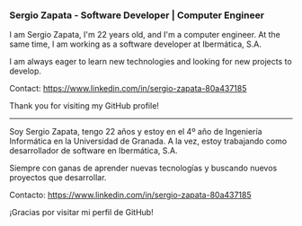 ### Sergio Zapata - Software Developer | Computer Engineer

I am Sergio Zapata, I'm 22 years old, and I'm a computer engineer. At the same time, I am working as a software developer at Ibermática, S.A.

I am always eager to learn new technologies and looking for new projects to develop.

Contact: https://www.linkedin.com/in/sergio-zapata-80a437185

Thank you for visiting my GitHub profile!

-------------------------------------------------------------------------------------------

Soy Sergio Zapata, tengo 22 años y estoy en el 4º año de Ingeniería Informática en la Universidad de Granada. A la vez, estoy trabajando como desarrollador de software en Ibermática, S.A. 

Siempre con ganas de aprender nuevas tecnologías y buscando nuevos proyectos que desarrollar.

Contacto: https://www.linkedin.com/in/sergio-zapata-80a437185

¡Gracias por visitar mi perfil de GitHub!

<!--
**sergiozap13/sergiozap13** is a ✨ _special_ ✨ repository because its `README.md` (this file) appears on your GitHub profile.

Here are some ideas to get you started:

- 🔭 I’m currently working on ...
- 🌱 I’m currently learning ...
- 👯 I’m looking to collaborate on ...
- 🤔 I’m looking for help with ...
- 💬 Ask me about ...
- 📫 How to reach me: ...
- 😄 Pronouns: ...
- ⚡ Fun fact: ...    
-->
